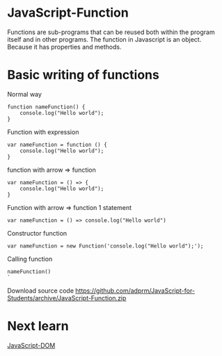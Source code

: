 # JavaScript-Function

Functions are sub-programs that can be reused both within the program itself and in other programs.
The function in Javascript is an object. Because it has properties and methods.

# Basic writing of functions

Normal way

```
function nameFunction() {
    console.log("Hello world");
}
```

Function with expression

```
var nameFunction = function () {
    console.log("Hello world");
}
```

function with arrow => function

```
var nameFunction = () => {
    console.log("Hello world");
}
```

Function with arrow => function 1 statement

```
var nameFunction = () => console.log("Hello world")
```

Constructor function

```
var nameFunction = new Function('console.log("Hello world");');
```

Calling function

```
nameFunction()
`
```

Download source code https://github.com/adprm/JavaScript-for-Students/archive/JavaScript-Function.zip

# Next learn

<a href="https://github.com/adprm/JavaScript-for-Students/tree/JavaScript-DOM">JavaScript-DOM</a>
